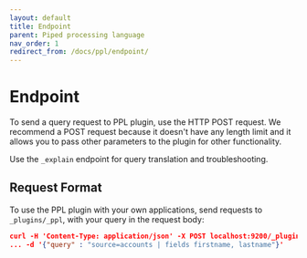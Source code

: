```yaml
---
layout: default
title: Endpoint
parent: Piped processing language
nav_order: 1
redirect_from: /docs/ppl/endpoint/
---
```


# Endpoint

To send a query request to PPL plugin, use the HTTP POST request.
We recommend a POST request because it doesn't have any length limit and it allows you to pass other parameters to the plugin for other functionality.

Use the `_explain` endpoint for query translation and troubleshooting.

## Request Format

To use the PPL plugin with your own applications, send requests to `_plugins/_ppl`, with your query in the request body:

```json
curl -H 'Content-Type: application/json' -X POST localhost:9200/_plugins/_ppl \
... -d '{"query" : "source=accounts | fields firstname, lastname"}'
```
